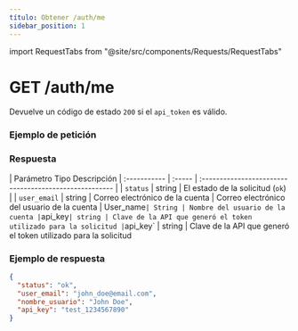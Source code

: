 ```yaml
---
título: Obtener /auth/me
sidebar_position: 1
---
```


import RequestTabs from "@site/src/components/Requests/RequestTabs"

# GET /auth/me

Devuelve un código de estado `200` si el `api_token` es válido.

### Ejemplo de petición

<RequestTabs endpoint='auth_api' request="get_me"/>

### Respuesta

| Parámetro Tipo Descripción
| :----------- | :----- | :----------------------------------------------------- |
| `status` | string | El estado de la solicitud (`ok`) | | `user_email` | string | Correo electrónico de la cuenta
| Correo electrónico del usuario de la cuenta
| User_name` | String | Nombre del usuario de la cuenta
| `api_key` | string | Clave de la API que generó el token utilizado para la solicitud | `api_key` | string | Clave de la API que generó el token utilizado para la solicitud

### Ejemplo de respuesta

```json title=response.json
{
  "status": "ok",
  "user_email": "john_doe@email.com",
  "nombre_usuario": "John Doe",
  "api_key": "test_1234567890"
}
```
